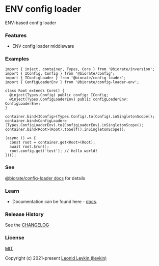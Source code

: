# ENV config loader

ENV-based config loader

### Features

- ENV config loader middleware

### Examples

```
import { inject, container, Types, Core } from '@biorate/inversion';
import { IConfig, Config } from '@biorate/config';
import { IConfigLoader } from '@biorate/config-loader';
import { ConfigLoaderEnv } from '@biorate/config-loader-env';

class Root extends Core() {
  @inject(Types.Config) public config: IConfig;
  @inject(Types.ConfigLoaderEnv) public configLoaderEnv: ConfigLoaderEnv;
}

container.bind<IConfig>(Types.Config).to(Config).inSingletonScope();
container.bind<ConfigLoader>(Types.ConfigLoaderEnv).to(ConfigLoaderEnv).inSingletonScope();
container.bind<Root>(Root).toSelf().inSingletonScope();

(async () => {
  const root = container.get<Root>(Root);
  await root.$run();
  root.config.get('test'); // Hello world!
})();
```

### See

[@biorate/config-loader docs](https://biorate.github.io/core/modules/config_loader.html) for details

### Learn

- Documentation can be found here - [docs](https://biorate.github.io/core/modules/config_loader_env.html).

### Release History

See the [CHANGELOG](https://github.com/biorate/core/blob/master/packages/%40biorate/config-loader-env/CHANGELOG.md)

### License

[MIT](https://github.com/biorate/core/blob/master/packages/%40biorate/config-loader-env/LICENSE)

Copyright (c) 2021-present [Leonid Levkin (llevkin)](mailto:llevkin@yandex.ru)
